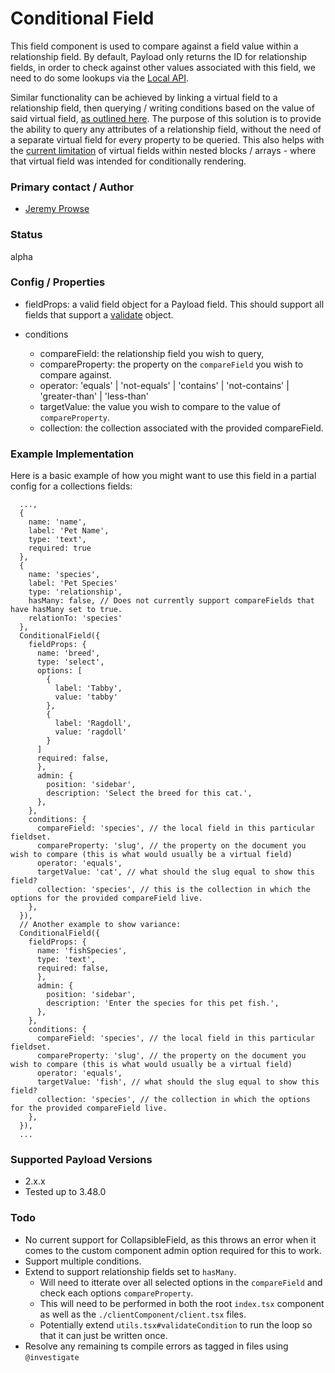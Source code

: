 # Conditional Field

This field component is used to compare against a field value within a relationship field. By default, Payload only returns the ID for relationship fields, in order to check against other values associated with this field, we need to do some lookups via the [Local API](https://payloadcms.com/docs/local-api/overview).

Similar functionality can be achieved by linking a virtual field to a relationship field, then querying / writing conditions based on the value of said virtual field, [as outlined here](https://payloadcms.com/docs/fields/relationship#linking-virtual-fields-with-relationships). The purpose of this solution is to provide the ability to query any attributes of a relationship field, without the need of a separate virtual field for every property to be queried. This also helps with the [current limitation](https://github.com/payloadcms/payload/issues/12817) of virtual fields within nested blocks / arrays - where that virtual field was intended for conditionally rendering.

### Primary contact / Author

- [Jeremy Prowse](https://jpd.nz)

### Status

alpha

### Config / Properties

- fieldProps: a valid field object for a Payload field. This should support all fields that support a [validate](https://payloadcms.com/docs/fields/overview#validation) object.

- conditions
  - compareField: the relationship field you wish to query,
  - compareProperty: the property on the `compareField` you wish to compare against.
  - operator: 'equals' | 'not-equals' | 'contains' | 'not-contains' | 'greater-than' | 'less-than'
  - targetValue: the value you wish to compare to the value of `compareProperty`.
  - collection: the collection associated with the provided compareField.

### Example Implementation

Here is a basic example of how you might want to use this field in a partial config for a collections fields:

```tsx
  ...,
  {
    name: 'name',
    label: 'Pet Name',
    type: 'text',
    required: true
  },
  {
    name: 'species',
    label: 'Pet Species'
    type: 'relationship',
    hasMany: false, // Does not currently support compareFields that have hasMany set to true.
    relationTo: 'species'
  },
  ConditionalField({
    fieldProps: {
      name: 'breed',
      type: 'select',
      options: [
        {
          label: 'Tabby',
          value: 'tabby'
        },
        {
          label: 'Ragdoll',
          value: 'ragdoll'
        }
      ]
      required: false,
      },
      admin: {
        position: 'sidebar',
        description: 'Select the breed for this cat.',
      },
    },
    conditions: {
      compareField: 'species', // the local field in this particular fieldset.
      compareProperty: 'slug', // the property on the document you wish to compare (this is what would usually be a virtual field)
      operator: 'equals',
      targetValue: 'cat', // what should the slug equal to show this field?
      collection: 'species', // this is the collection in which the options for the provided compareField live.
    },
  }),
  // Another example to show variance:
  ConditionalField({
    fieldProps: {
      name: 'fishSpecies',
      type: 'text',
      required: false,
      },
      admin: {
        position: 'sidebar',
        description: 'Enter the species for this pet fish.',
      },
    },
    conditions: {
      compareField: 'species', // the local field in this particular fieldset.
      compareProperty: 'slug', // the property on the document you wish to compare (this is what would usually be a virtual field)
      operator: 'equals',
      targetValue: 'fish', // what should the slug equal to show this field?
      collection: 'species', // the collection in which the options for the provided compareField live.
    },
  }),
  ...
```

### Supported Payload Versions

- 2.x.x
- Tested up to 3.48.0

### Todo

- No current support for CollapsibleField, as this throws an error when it comes to the custom component admin option required for this to work.
- Support multiple conditions.
- Extend to support relationship fields set to `hasMany`.
  - Will need to itterate over all selected options in the `compareField` and check each options `compareProperty`.
  - This will need to be performed in both the root `index.tsx` component as well as the `./clientComponent/client.tsx` files.
  - Potentially extend `utils.tsx#validateCondition` to run the loop so that it can just be written once.
- Resolve any remaining ts compile errors as tagged in files using `@investigate`
